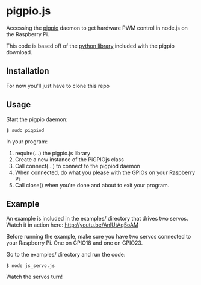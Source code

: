 pigpio.js
=========

Accessing the [pigpio](http://abyz.co.uk/rpi/pigpio/index.html) daemon to get
hardware PWM control in node.js on the Raspberry Pi. 

This code is based off of the [python library](http://abyz.co.uk/rpi/pigpio/python.html)
included with the pigpio download.

Installation
------------

For now you'll just have to clone this repo

Usage
-----

Start the pigpio daemon:

    $ sudo pigpiod

In your program:

 1) require(...) the pigpio.js library
 2) Create a new instance of the PiGPIOjs class
 3) Call connect(...) to connect to the pigpiod daemon
 4) When connected, do what you please with the GPIOs on your Raspberry Pi
 5) Call close() when you're done and about to exit your program.

Example
-------

An example is included in the examples/ directory that drives two servos.
Watch it in action here: http://youtu.be/AnlUtAq5oAM

Before running the example, make sure you have two servos connected to your
Raspberry Pi. One on GPIO18 and one on GPIO23.

Go to the examples/ directory and run the code:

    $ node js_servo.js

Watch the servos turn!
